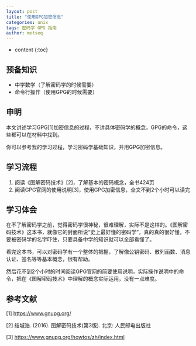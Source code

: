 ```yaml
---
layout: post
title: "使用GPG加密信息"
categories: unix
tags: 密码学 GPG 指南
author: metseq
---
```


* content
{:toc}

## 预备知识
- 中学数学（了解密码学的时候需要）
- 命令行操作（使用GPG的时候需要）

## 申明
本文讲述学习GPG[1]加密信息的过程，不讲具体密码学的概念，GPG的命令，这些都可以在材料中找到。

你可以参考我的学习过程，学习密码学基础知识，并用GPG加密信息。

## 学习流程
1. 阅读《图解密码技术》[2]，了解基本的密码概念，全书424页
2. 阅读GPG官网的使用说明[3]，使用GPG加密信息，全文不到2个小时可以读完

## 学习体会
在不了解密码学之前，觉得密码学很神秘，很难理解，实际不是这样的。《图解密码技术》这本书，就像它的封面所说“史上最好懂的密码学”，真的真的很好懂，不要被密码学的名字吓住，只要具备中学的知识就可以全部看懂了。

看完这本书，可以对密码学有一个整体的把握，了解像公钥密码、散列函数、消息认证、签名等等基本概念，很有帮助。

然后花不到2个小时的时间阅读GPG官网的简要使用说明，实际操作说明中的命令，把在《图解密码技术》中理解的概念实际运用，没有一点难度。

## 参考文献
[1] https://www.gnupg.org/

[2] 结城浩. (2016). 图解密码技术(第3版). 北京: 人民邮电出版社

[3] https://www.gnupg.org/howtos/zh/index.html
